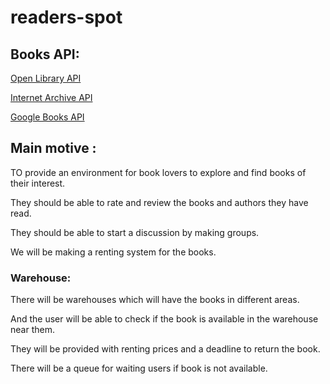 # readers-spot

## Books API:

[Open Library API]( https://openlibrary.org/dev/docs/api/books)

[Internet Archive API]( https://archive.org/advancedsearch.php)

[Google Books API]( https://developers.google.com/books/docs/overview)

## Main motive : 

TO provide an environment for book lovers to explore and find books of their interest.

They should be able to rate and review the books and authors they have read.

They should be able to start a discussion by making groups.

We will be making a renting system for the books.

### Warehouse: 

There will be warehouses which will have the books in different areas. 

And the user will be able to check if the book is available in the warehouse near them.

They will be provided with renting prices and a deadline to return the book.

There will be a queue for waiting users if book is not available.
